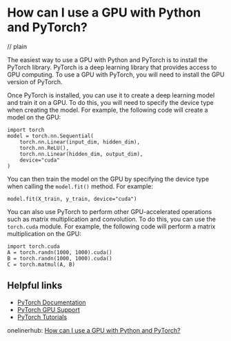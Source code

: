 # How can I use a GPU with Python and PyTorch?
// plain

The easiest way to use a GPU with Python and PyTorch is to install the PyTorch library. PyTorch is a deep learning library that provides access to GPU computing. To use a GPU with PyTorch, you will need to install the GPU version of PyTorch.

Once PyTorch is installed, you can use it to create a deep learning model and train it on a GPU. To do this, you will need to specify the device type when creating the model. For example, the following code will create a model on the GPU:

```
import torch
model = torch.nn.Sequential(
    torch.nn.Linear(input_dim, hidden_dim),
    torch.nn.ReLU(),
    torch.nn.Linear(hidden_dim, output_dim),
    device="cuda"
)
```

You can then train the model on the GPU by specifying the device type when calling the `model.fit()` method. For example:

```
model.fit(X_train, y_train, device="cuda")
```

You can also use PyTorch to perform other GPU-accelerated operations such as matrix multiplication and convolution. To do this, you can use the `torch.cuda` module. For example, the following code will perform a matrix multiplication on the GPU:

```
import torch.cuda
A = torch.randn(1000, 1000).cuda()
B = torch.randn(1000, 1000).cuda()
C = torch.matmul(A, B)
```

## Helpful links

- [PyTorch Documentation](https://pytorch.org/docs/stable/)
- [PyTorch GPU Support](https://pytorch.org/docs/stable/notes/cuda.html)
- [PyTorch Tutorials](https://pytorch.org/tutorials/)

onelinerhub: [How can I use a GPU with Python and PyTorch?](https://onelinerhub.com/python-pytorch/how-can-i-use-a-gpu-with-python-and-pytorch)